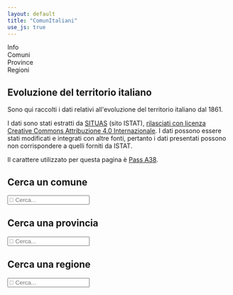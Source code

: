 ```yaml
---
layout: default
title: "ComunItaliani"
use_js: true
---
```


<div class="tabs">
	<div class="tab active" data-tab="t0">Info</div>
	<div class="tab" data-tab="t1">Comuni</div>
	<div class="tab" data-tab="t2">Province</div>
	<div class="tab" data-tab="t3">Regioni</div>
</div>
<div class="tab-content">
	<div id="t0" class="active">
		<h2>Evoluzione del territorio italiano</h2>
		<p>Sono qui raccolti i dati relativi all'evoluzione del territorio italiano dal 1861.</p>
		<p>I dati sono stati estratti da <a href="https://situas.istat.it/">SITUAS</a> (sito ISTAT), <a href="https://www.istat.it/note-legali/">rilasciati con licenza Creative Commons Attribuzione 4.0 Internazionale</a>. I dati possono essere stati modificati e integrati con altre fonti, pertanto i dati presentati possono non corrispondere a quelli forniti da ISTAT.</p>
		<p>Il carattere utilizzato per questa pagina è <a href="https://github.com/m-casanova/Pass-A38">Pass A38</a>.</p>
	</div>
	<div id="t1">
		<h2>Cerca un comune</h2>
		<p><input type="text" id="cerca1" placeholder="&#xE140; Cerca..." autocomplete="off"></p>
		<div class="sugg" id="sugg1"></div>
		<div class="risp" id="risp1"></div>
	</div>
	<div id="t2">
		<h2>Cerca una provincia</h2>
		<p><input type="text" id="cerca2" placeholder="&#xE140; Cerca..." autocomplete="off"></p>
		<div class="sugg" id="sugg2"></div>
		<div class="risp" id="risp2"></div>
	</div>
	<div id="t3">
		<h2>Cerca una regione</h2>
		<p><input type="text" id="cerca3" placeholder="&#xE140; Cerca..." autocomplete="off"></p>
		<div class="sugg" id="sugg3"></div>
		<div class="risp" id="risp3"></div>
	</div>
</div>
